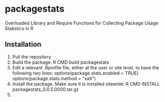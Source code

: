 # packagestats
Overloaded Library and Require Functions for Collecting Package Usage Statistics in R

## Installation

1. Pull the repository
2. Build the package: R CMD build packagestats
3. Edit a relevant .Rprofile file, either at the user or site level, to have the following two lines: 
        options(package.stats.enabled = TRUE)
        options(package.stats.method = "xalt")
4. Install the package. Make sure it is installed sitewide: R CMD INSTALL packagestats_0.0.5.0000.tar.gz
5. 
